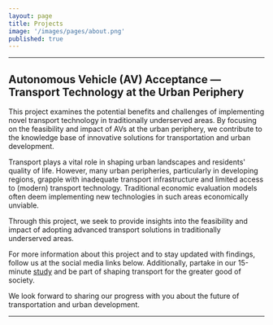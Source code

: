 ```yaml
---
layout: page
title: Projects
image: '/images/pages/about.png'
published: true
---
```

---

## Autonomous Vehicle (AV) Acceptance — Transport Technology at the Urban Periphery

This project examines the potential benefits and challenges of implementing novel transport technology in traditionally underserved areas. By focusing on the feasibility and impact of AVs at the urban periphery, we contribute to the knowledge base of innovative solutions for transportation and urban development.

Transport plays a vital role in shaping urban landscapes and residents' quality of life. However, many urban peripheries, particularly in developing regions, grapple with inadequate transport infrastructure and limited access to (modern) transport technology. Traditional economic evaluation models often deem implementing new technologies in such areas economically unviable.

Through this project, we seek to provide insights into the feasibility and impact of adopting advanced transport solutions in traditionally underserved areas.

For more information about this project and to stay updated with findings, follow us at the social media links below. Additionally, partake in our 15-minute [study](https://tinyurl.com/supportindependentresearch) and be part of shaping transport for the greater good of society.

We look forward to sharing our progress with you about the future of transportation and urban development.

---